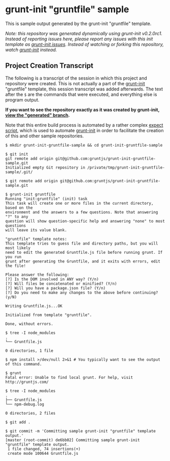 # grunt-init "gruntfile" sample

This is sample output generated by the grunt-init "gruntfile" template.

_Note: this repository was generated dynamically using grunt-init v0.2.0rc1. Instead of
reporting issues here, please report any issues with this init template as
[grunt-init issues][issues]. Instead of watching or forking this repository,
watch [grunt-init][] instead._

## Project Creation Transcript
The following is a transcript of the session in which this project and
repository were created. This is not actually a part of the [grunt-init][]
"gruntfile" template, this session transcript was added afterwards. The
text after the `$` are the commands that were executed, and everything else is
program output.

**If you want to see the repository exactly as it was created by grunt-init, [view
the "generated" branch][generated].**


[grunt-init]: https://github.com/gruntjs/grunt-init
[issues]: https://github.com/gruntjs/grunt-init/issues
[init]: https://github.com/gruntjs/grunt/blob/master/docs/task_init.md
[expect]: https://github.com/gruntjs/grunt-init/blob/master/dev/generate.exp
[generated]: https://github.com/gruntjs/grunt-init-gruntfile-sample/tree/generated

Note that this entire build process is automated by a rather complex [expect
script][expect], which is used to automate [grunt-init][] in order to
facilitate the creation of this and other sample repositories.

```
$ mkdir grunt-init-gruntfile-sample && cd grunt-init-gruntfile-sample

$ git init
git remote add origin git@github.com:gruntjs/grunt-init-gruntfile-sample.git
Initialized empty Git repository in /private/tmp/grunt-init-gruntfile-sample/.git/

$ git remote add origin git@github.com:gruntjs/grunt-init-gruntfile-sample.git

$ grunt-init gruntfile
Running "init:gruntfile" (init) task
This task will create one or more files in the current directory, based on the
environment and the answers to a few questions. Note that answering "?" to any
question will show question-specific help and answering "none" to most questions
will leave its value blank.

"gruntfile" template notes:
This template tries to guess file and directory paths, but you will most likely
need to edit the generated Gruntfile.js file before running grunt. If you run
grunt after generating the Gruntfile, and it exits with errors, edit the file!

Please answer the following:
[?] Is the DOM involved in ANY way? (Y/n) 
[?] Will files be concatenated or minified? (Y/n) 
[?] Will you have a package.json file? (Y/n) 
[?] Do you need to make any changes to the above before continuing? (y/N) 

Writing Gruntfile.js...OK

Initialized from template "gruntfile".

Done, without errors.

$ tree -I node_modules
.
└── Gruntfile.js

0 directories, 1 file

$ npm install >/dev/null 2>&1 # You typically want to see the output of this command.

$ grunt
Fatal error: Unable to find local grunt. For help, visit http://gruntjs.com/

$ tree -I node_modules
.
├── Gruntfile.js
└── npm-debug.log

0 directories, 2 files

$ git add .

$ git commit -m 'Committing sample grunt-init "gruntfile" template output.'
[master (root-commit) de6bb02] Committing sample grunt-init "gruntfile" template output.
 1 file changed, 74 insertions(+)
 create mode 100644 Gruntfile.js

```


